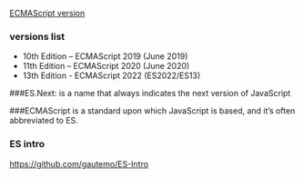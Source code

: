 [ECMAScript version](https://en.wikipedia.org/wiki/ECMAScript)

### versions list
- 10th Edition – ECMAScript 2019 (June 2019)
- 11th Edition – ECMAScript 2020 (June 2020)
- 13th Edition - ECMAScript 2022 (ES2022/ES13)

###ES.Next: is a name that always indicates the next version of JavaScript

###ECMAScript is a standard upon which JavaScript is based,
and it’s often abbreviated to ES.

### ES intro
https://github.com/gautemo/ES-Intro
